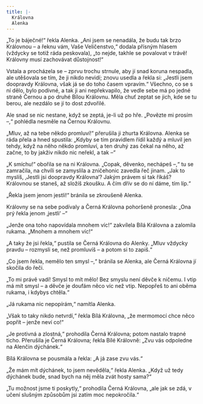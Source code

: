 ```yaml
---
title: |-
  Královna
  Alenka
---
```


„To je báječné!“ řekla Alenka. „Ani jsem se nenadála, že budu tak brzo Královnou – a řeknu vám, Vaše Veličenstvo,“ dodala přísným hlasem (vždycky se totiž ráda peskovala), „to nejde, takhle se povalovat v trávě! Královny musí zachovávat důstojnost!“

Vstala a procházela se – zprvu trochu strnule, aby jí snad koruna nespadla, ale utěšovala se tím, že ji nikdo nevidí; znovu usedla a řekla si: „Jestli jsem doopravdy Královna, však já se do toho časem vpravím.“ Všechno, co se s ní dělo, bylo podivné, a tak ji ani nepřekvapilo, že vedle sebe má po jedné straně Černou a po druhé Bílou Královnu. Měla chuť zeptat se jich, kde se tu berou, ale nezdálo se jí to dost zdvořilé.

Ale snad se nic nestane, když se zeptá, je-li už po hře. „Povězte mi prosím –,“ pohlédla nesměle na Černou Královnu.

„Mluv, až na tebe někdo promluví!“ přerušila ji zhurta Královna. Alenka se ráda přela a hned spustila: „Kdyby se tím pravidlem řídil každý a mluvil jen tehdy, když na něho někdo promluví, a ten druhý zas čekal na něho, až začne, to by jakživ nikdo nic neřekl, a tak –“

„K smíchu!“ obořila se na ni Královna. „Copak, děvenko, nechápeš –,“ tu se zamračila, na chvíli se zamyslila a zničehonic zavedla řeč jinam. „Jak to myslíš, ‚Jestli jsi doopravdy Královna‘? Jakým právem si tak říkáš? Královnou se staneš, až složíš zkoušku. A čím dřív se do ní dáme, tím líp.“

„Řekla jsem jenom jestli!“ bránila se zkroušeně Alenka.

Královny se na sebe podívaly a Černá Královna pohoršeně pronesla: „Ona prý řekla jenom ‚jestli‘ –“

„Jenže ona toho napovídala mnohem víc!“ zakvílela Bílá Královna a zalomila rukama. „Mnohem a mnohem víc!“

„A taky že jsi řekla,“ pustila se Černá Královna do Alenky. „Mluv vždycky pravdu – rozmysli se, než promluvíš – a potom si to zapiš.“

„Co jsem řekla, nemělo ten smysl –,“ bránila se Alenka, ale Černá Královna jí skočila do řeči.

„To mi právě vadí! Smysl to mít mělo! Bez smyslu není děvče k ničemu. I vtip má mít smysl – a děvče je doufám něco víc než vtip. Nepopřeš to ani oběma rukama, i kdybys chtěla.“

„Já rukama nic nepopírám,“ namítla Alenka.

„Však to taky nikdo netvrdí,“ řekla Bílá Královna, „že mermomocí chce něco popřít – jenže neví co!“

„Je protivná a zlostná,“ prohodila Černá Královna; potom nastalo trapné ticho. Přerušila je Černá Královna; řekla Bílé Královně: „Zvu vás odpoledne na Alenčin dýchánek.“

Bílá Královna se pousmála a řekla: „A já zase zvu vás.“

„Že mám mít dýchánek, to jsem nevěděla,“ řekla Alenka. „Když už tedy dýchánek bude, snad bych na něj měla zvát hosty sama?“

„Tu možnost jsme ti poskytly,“ prohodila Černá Královna, „ale jak se zdá, v učení slušným způsobům jsi zatím moc nepokročila.“
